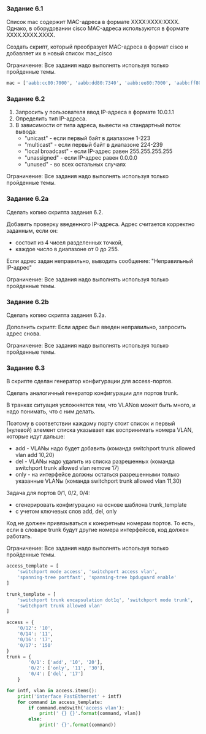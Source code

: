 ### Задание 6.1

Список mac содержит MAC-адреса в формате XXXX:XXXX:XXXX. Однако, в оборудовании cisco MAC-адреса используются в формате XXXX.XXXX.XXXX.

Создать скрипт, который преобразует MAC-адреса в формат cisco и добавляет их в новый список mac_cisco

Ограничение: Все задания надо выполнять используя только пройденные темы.

```python
mac = ['aabb:cc80:7000', 'aabb:dd80:7340', 'aabb:ee80:7000', 'aabb:ff80:7000']
```

### Задание 6.2

1. Запросить у пользователя ввод IP-адреса в формате 10.0.1.1
2. Определить тип IP-адреса.
3. В зависимости от типа адреса, вывести на стандартный поток вывода:
    * "unicast" - если первый байт в диапазоне 1-223
    * "multicast" - если первый байт в диапазоне 224-239
    * "local broadcast" - если IP-адрес равен 255.255.255.255
    * "unassigned" - если IP-адрес равен 0.0.0.0
    * "unused" - во всех остальных случаях

Ограничение: Все задания надо выполнять используя только пройденные темы.

### Задание 6.2a

Сделать копию скрипта задания 6.2.

Добавить проверку введенного IP-адреса. Адрес считается корректно заданным, если он:

* состоит из 4 чисел разделенных точкой,
* каждое число в диапазоне от 0 до 255.

Если адрес задан неправильно, выводить сообщение: "Неправильный IP-адрес"

Ограничение: Все задания надо выполнять используя только пройденные темы.

### Задание 6.2b

Сделать копию скрипта задания 6.2a.

Дополнить скрипт: Если адрес был введен неправильно, запросить адрес снова.

Ограничение: Все задания надо выполнять используя только пройденные темы.

### Задание 6.3

В скрипте сделан генератор конфигурации для access-портов.

Сделать аналогичный генератор конфигурации для портов trunk.

В транках ситуация усложняется тем, что VLANов может быть много, и надо понимать, что с ним делать.

Поэтому в соответствии каждому порту стоит список и первый (нулевой) элемент списка указывает как воспринимать номера VLAN, которые идут дальше:

* add - VLANы надо будет добавить (команда switchport trunk allowed vlan add 10,20)
* del - VLANы надо удалить из списка разрешенных (команда switchport trunk allowed vlan remove 17)
* only - на интерфейсе должны остаться разрешенными только указанные VLANы (команда switchport trunk allowed vlan 11,30)

Задача для портов 0/1, 0/2, 0/4:

* сгенерировать конфигурацию на основе шаблона trunk_template
* с учетом ключевых слов add, del, only

Код не должен привязываться к конкретным номерам портов. То есть, если в словаре trunk будут другие номера интерфейсов, код должен работать.

Ограничение: Все задания надо выполнять используя только пройденные темы.

```python
access_template = [
    'switchport mode access', 'switchport access vlan',
    'spanning-tree portfast', 'spanning-tree bpduguard enable'
]

trunk_template = [
    'switchport trunk encapsulation dot1q', 'switchport mode trunk',
    'switchport trunk allowed vlan'
]

access = {
    '0/12': '10',
    '0/14': '11',
    '0/16': '17',
    '0/17': '150'
}
trunk = {
        '0/1': ['add', '10', '20'],
        '0/2': ['only', '11', '30'],
        '0/4': ['del', '17']
    }

for intf, vlan in access.items():
    print('interface FastEthernet' + intf)
    for command in access_template:
        if command.endswith('access vlan'):
            print(' {} {}'.format(command, vlan))
        else:
            print(' {}'.format(command))
```